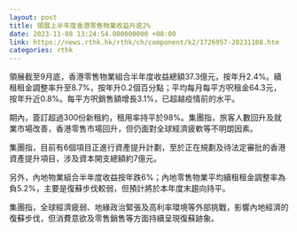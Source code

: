 ```yaml
---
layout: post
title: 領展上半年度香港零售物業收益升逾2%
date: 2023-11-08 13:24:54.000000000 +08:00
link: https://news.rthk.hk/rthk/ch/component/k2/1726957-20231108.htm
categories: rthk
---
```


領展截至9月底，香港零售物業組合半年度收益總額37.3億元，按年升2.4%。續租租金調整率升至8.7%，按年升0.2個百分點；平均每月每平方呎租金64.3元，按年升近0.8%。每平方呎銷售額增長3.1%，已超越疫情前的水平。

期內，簽訂超過300份新租約，租用率持平於98%。集團指，旅客人數回升及就業市場改善，香港零售市場回升，但仍面對全球經濟疲軟等不明朗因素。

集團指，目前有6個項目正進行資產提升計劃，至於正在規劃及待法定審批的香港資產提升項目，涉及資本開支總額約7億元。

另外，內地物業組合半年度收益按年跌6%；內地零售物業平均續租租金調整率為負5.2%，主要是復蘇步伐較弱，但預計將於本年度末趨向持平。

集團指，全球經濟疲弱、地緣政治緊張及高利率環境等外部挑戰，影響內地經濟的復蘇步伐，但消費意欲及零售銷售等方面持續呈現復蘇跡象。
